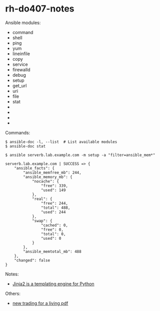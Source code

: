 # rh-do407-notes

Ansible modules:
* command
* shell
* ping
* yum
* lineinfile
* copy
* service
* firewalld
* debug
* setup
* get_url
* uri
* file
* stat
* 
* 
* 
* 

Commands:
```
$ ansible-doc -l, --list  # List available modules
$ ansible-doc stat
```

```
$ ansible serverb.lab.example.com -m setup -a "filter=ansible_mem*"

serverb.lab.example.com | SUCCESS => {
    "ansible_facts": {
        "ansible_memfree_mb": 244, 
        "ansible_memory_mb": {
            "nocache": {
                "free": 339, 
                "used": 149
            }, 
            "real": {
                "free": 244, 
                "total": 488, 
                "used": 244
            }, 
            "swap": {
                "cached": 0, 
                "free": 0, 
                "total": 0, 
                "used": 0
            }
        }, 
        "ansible_memtotal_mb": 488
    }, 
    "changed": false
}
```

Notes:
* [Jinja2 is a templating engine for Python](http://jinja.pocoo.org/docs/2.10/)


Others:
* [new trading for a living pdf](https://drive.google.com/open?id=1mSqBpsROfCTxnJIa_5K8KnDMkYICnac9)
